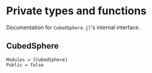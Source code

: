 # Private types and functions

Documentation for `CubedSphere.jl`'s internal interface.

## CubedSphere

```@autodocs
Modules = [CubedSphere]
Public = false
```
